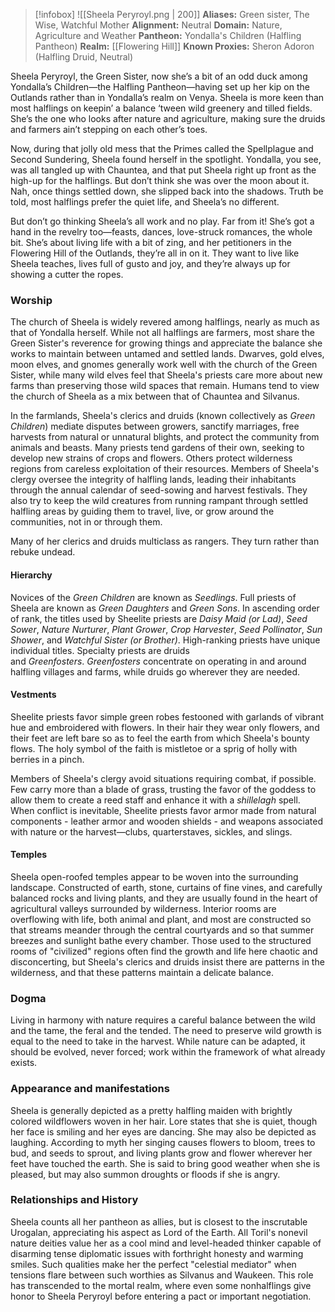 > [!infobox]
> ![[Sheela Peryroyl.png | 200]]
> **Aliases:** Green sister, The Wise, Watchful Mother
> **Alignment:** Neutral
> **Domain:** Nature, Agriculture and Weather
> **Pantheon:** Yondalla's Children (Halfling Pantheon)
> **Realm:** [[Flowering Hill]]
> **Known Proxies:** Sheron Adoron (Halfling Druid, Neutral)

Sheela Peryroyl, the Green Sister, now she’s a bit of an odd duck among Yondalla’s Children—the Halfling Pantheon—having set up her kip on the Outlands rather than in Yondalla’s realm on Venya. Sheela is more keen than most halflings on keepin’ a balance ‘tween wild greenery and tilled fields. She’s the one who looks after nature and agriculture, making sure the druids and farmers ain’t stepping on each other’s toes.

Now, during that jolly old mess that the Primes called the Spellplague and Second Sundering, Sheela found herself in the spotlight. Yondalla, you see, was all tangled up with Chauntea, and that put Sheela right up front as the high-up for the halflings. But don’t think she was over the moon about it. Nah, once things settled down, she slipped back into the shadows. Truth be told, most halflings prefer the quiet life, and Sheela’s no different.

But don’t go thinking Sheela’s all work and no play. Far from it! She’s got a hand in the revelry too—feasts, dances, love-struck romances, the whole bit. She’s about living life with a bit of zing, and her petitioners in the Flowering Hill of the Outlands, they’re all in on it. They want to live like Sheela teaches, lives full of gusto and joy, and they’re always up for showing a cutter the ropes.

### Worship
The church of Sheela is widely revered among halflings, nearly as much as that of Yondalla herself. While not all halflings are farmers, most share the Green Sister's reverence for growing things and appreciate the balance she works to maintain between untamed and settled lands. Dwarves, gold elves, moon elves, and gnomes generally work well with the church of the Green Sister, while many wild elves feel that Sheela's priests care more about new farms than preserving those wild spaces that remain. Humans tend to view the church of Sheela as a mix between that of Chauntea and Silvanus.  
  
In the farmlands, Sheela's clerics and druids (known collectively as _Green Children_) mediate disputes between growers, sanctify marriages, free harvests from natural or unnatural blights, and protect the community from animals and beasts. Many priests tend gardens of their own, seeking to develop new strains of crops and flowers. Others protect wilderness regions from careless exploitation of their resources. Members of Sheela's clergy oversee the integrity of halfling lands, leading their inhabitants through the annual calendar of seed-sowing and harvest festivals. They also try to keep the wild creatures from running rampant through settled halfling areas by guiding them to travel, live, or grow around the communities, not in or through them.  
  
Many of her clerics and druids multiclass as rangers. They turn rather than rebuke undead.

#### Hierarchy
Novices of the _Green Children_ are known as _Seedlings_. Full priests of Sheela are known as _Green Daughters_ and _Green Sons_. In ascending order of rank, the titles used by Sheelite priests are _Daisy Maid (or Lad)_, _Seed Sower_, _Nature Nurturer_, _Plant Grower_, _Crop Harvester_, _Seed Pollinator_, _Sun Shower_, and _Watchful Sister (or Brother)_. High-ranking priests have unique individual titles. Specialty priests are druids and _Greenfosters_. _Greenfosters_ concentrate on operating in and around halfling villages and farms, while druids go wherever they are needed.

#### Vestments
Sheelite priests favor simple green robes festooned with garlands of vibrant hue and embroidered with flowers. In their hair they wear only flowers, and their feet are left bare so as to feel the earth from which Sheela's bounty flows. The holy symbol of the faith is mistletoe or a sprig of holly with berries in a pinch.  
  
Members of Sheela's clergy avoid situations requiring combat, if possible. Few carry more than a blade of grass, trusting the favor of the goddess to allow them to create a reed staff and enhance it with a _shillelagh_ spell. When conflict is inevitable, Sheelite priests favor armor made from natural components - leather armor and wooden shields - and weapons associated with nature or the harvest—clubs, quarterstaves, sickles, and slings.

#### Temples
Sheela open-roofed temples appear to be woven into the surrounding landscape. Constructed of earth, stone, curtains of fine vines, and carefully balanced rocks and living plants, and they are usually found in the heart of agricultural valleys surrounded by wilderness. Interior rooms are overflowing with life, both animal and plant, and most are constructed so that streams meander through the central courtyards and so that summer breezes and sunlight bathe every chamber. Those used to the structured rooms of "civilized" regions often find the growth and life here chaotic and disconcerting, but Sheela's clerics and druids insist there are patterns in the wilderness, and that these patterns maintain a delicate balance.

### Dogma
Living in harmony with nature requires a careful balance between the wild and the tame, the feral and the tended. The need to preserve wild growth is equal to the need to take in the harvest. While nature can be adapted, it should be evolved, never forced; work within the framework of what already exists.

### Appearance and manifestations
Sheela is generally depicted as a pretty halfling maiden with brightly colored wildflowers woven in her hair. Lore states that she is quiet, though her face is smiling and her eyes are dancing. She may also be depicted as laughing. According to myth her singing causes flowers to bloom, trees to bud, and seeds to sprout, and living plants grow and flower wherever her feet have touched the earth. She is said to bring good weather when she is pleased, but may also summon droughts or floods if she is angry.

### Relationships and History
Sheela counts all her pantheon as allies, but is closest to the inscrutable Urogalan, appreciating his aspect as Lord of the Earth. All Toril's nonevil nature deities value her as a cool mind and level-headed thinker capable of disarming tense diplomatic issues with forthright honesty and warming smiles. Such qualities make her the perfect "celestial mediator" when tensions flare between such worthies as Silvanus and Waukeen. This role has transcended to the mortal realm, where even some nonhalflings give honor to Sheela Peryroyl before entering a pact or important negotiation.
